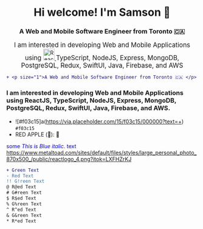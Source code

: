 <h1 align="center">Hi welcome! I'm Samson 👋</h1>
<h3 align="center">A Web and Mobile Software Engineer from Toronto 🇨🇦 </h3>
<div align="center">
  <big>I am interested in developing Web and Mobile Applications using </big>
  <a href="https://reactjs.org/">
    <img
      src="https://www.import.io/wp-content/uploads/2017/10/React-logo.png"
      height="30px"
      alt="ReactJS"
    />
  </a>
  <big> TypeScript, NodeJS, Express, MongoDB, PostgreSQL, Redux, SwiftUI, Java, Firebase, and AWS</big>
</div>


```diff
+ <p size="1">A Web and Mobile Software Engineer from Toronto 🇨🇦 </p>
```

### I am interested in developing Web and Mobile Applications using ReactJS, TypeScript, NodeJS, Express, MongoDB, PostgreSQL, Redux, SwiftUI, Java, Firebase, and AWS.

- ![#f03c15]a(https://via.placeholder.com/15/f03c15/000000?text=+) `#f03c15`
- RED APPLE (&#x1F34E;): 🍎

<span style="color:blue">some *This is Blue italic.* text</span>
https://www.metaltoad.com/sites/default/files/styles/large_personal_photo_870x500_/public/reactlogo_4.png?itok=LXFHZrKJ
````diff
+ Green Text
- Red Text
!! G!reen Text
@ R@ed Text
# G#reen Text
$ R$ed Text
% G%reen Text
^ R^ed Text
& G&reen Text
* R*ed Text
`````


<!--
**samsoncsyu7777/samsoncsyu7777** is a ✨ _special_ ✨ repository because its `README.md` (this file) appears on your GitHub profile.

Here are some ideas to get you started:

- 🔭 I’m currently working on ...
- 🌱 I’m currently learning ...
- 👯 I’m looking to collaborate on ...
- 🤔 I’m looking for help with ...
- 💬 Ask me about ...
- 📫 How to reach me: ...
- 😄 Pronouns: ...
- ⚡ Fun fact: ...
-->
